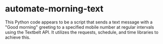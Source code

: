 # automate-morning-text

This Python code appears to be a script that sends a text message with a "Good morning"
greeting to a specified mobile number at regular intervals using the Textbelt API. It utilizes
the requests, schedule, and time libraries to achieve this. 
